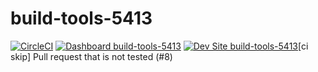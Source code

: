 # build-tools-5413

[![CircleCI](https://circleci.com/gh/pantheon-ci-bot/build-tools-5413.svg?style=shield)](https://circleci.com/gh/pantheon-ci-bot/build-tools-5413)
[![Dashboard build-tools-5413](https://img.shields.io/badge/dashboard-build_tools_5413-yellow.svg)](https://dashboard.pantheon.io/sites/47243bfa-3df7-4f69-be0a-becee8f1b775#dev/code)
[![Dev Site build-tools-5413](https://img.shields.io/badge/site-build_tools_5413-blue.svg)](http://dev-build-tools-5413.pantheonsite.io/)[ci skip] Pull request that is not tested (#8)
